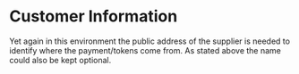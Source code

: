# Customer Information

Yet again in this environment the public address of the supplier is needed to identify where the payment/tokens come from. As stated above the name could also be kept optional.
